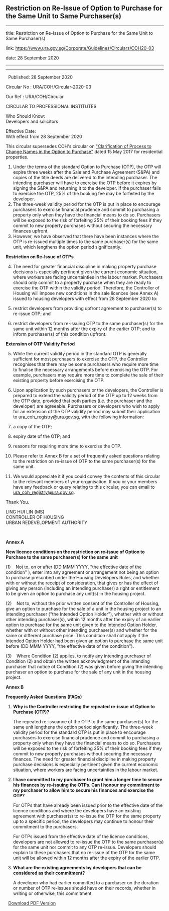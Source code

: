 ## Restriction on Re-Issue of Option to Purchase for the Same Unit to Same Purchaser(s)
---
title: Restriction on Re-Issue of Option to Purchase for the Same Unit to Same Purchaser(s)

link: https://www.ura.gov.sg/Corporate/Guidelines/Circulars/COH20-03

date: 28 September 2020

---

------------------------------------------------------------------------------------

  Published: 28 September 2020

Circular No : URA/COH/Circular-2020-03

Our Ref : URA/COH/Circular

  

CIRCULAR TO PROFESSIONAL INSTITUTES

  

Who Should Know:  
Developers and solicitors

  

Effective Date:  
With effect from 28 September 2020

  

This circular supersedes COH's circular on ["Clarification of Process to Change Names in the Option to Purchase"](https://www.ura.gov.sg/Corporate/Guidelines/Circulars/coh17-01) dated 15 May 2017 for residential properties.

1.  Under the terms of the standard Option to Purchase (OTP), the OTP will expire three weeks after the Sale and Purchase Agreement (S&PA) and copies of the title deeds are delivered to the intending purchaser. The intending purchaser will have to exercise the OTP before it expires by signing the S&PA and returning it to the developer. If the purchaser fails to exercise the OTP, 25% of the booking fee may be forfeited by the developer.
2.  The three-week validity period for the OTP is put in place to encourage purchasers to exercise financial prudence and commit to purchasing a property only when they have the financial means to do so. Purchasers will be exposed to the risk of forfeiting 25% of their booking fees if they commit to new property purchases without securing the necessary finances upfront.
3.  However, we have observed that there have been instances where the OTP is re-issued multiple times to the same purchaser(s) for the same unit, which lengthens the option period significantly.

**Restriction on Re-Issue of OTPs**

4.  The need for greater financial discipline in making property purchase decisions is especially pertinent given the current economic situation, where workers are facing uncertainties in the labour market. Purchasers should only commit to a property purchase when they are ready to exercise the OTP within the validity period. Therefore, the Controller of Housing will impose new conditions in the sale licences (see Annex A) issued to housing developers with effect from 28 September 2020 to:

1.  restrict developers from providing upfront agreement to purchaser(s) to re-issue OTP; and
2.  restrict developers from re-issuing OTP to the same purchaser(s) for the same unit within 12 months after the expiry of the earlier OTP; and to inform purchaser(s) of this condition upfront.

**Extension of OTP Validity Period**

5.  While the current validity period in the standard OTP is generally sufficient for most purchasers to exercise the OTP, the Controller recognises that there may be some purchasers who require more time to finalise the necessary arrangements before exercising the OTP. For example, purchasers may require more time to complete the sale of their existing property before exercising the OTP.
6.  Upon application by such purchasers or the developers, the Controller is prepared to extend the validity period of the OTP up to 12 weeks from the OTP date, provided that both parties (i.e. the purchaser and the developer) are agreeable. Purchasers or developers who wish to apply for an extension of the OTP validity period may submit their application to [ura\_coh\_registry@ura.gov.sg](https://www.ura.gov.sgmailto:ura_coh_registry@ura.gov.sg?subject=Extension%20of%20the%20OTP%20validity%20period), with the following information:

1.  a copy of the OTP;
2.  expiry date of the OTP; and
3.  reasons for requiring more time to exercise the OTP.

7.  Please refer to Annex B for a set of frequently asked questions relating to the restriction on re-issue of OTP to the same purchaser(s) for the same unit.
8.  We would appreciate it if you could convey the contents of this circular to the relevant members of your organisation. If you or your members have any feedback or query relating to this circular, you can email to [ura\_coh\_registry@ura.gov.sg](https://www.ura.gov.sgmailto:ura_coh_registry@ura.gov.sg?subject=Feedback%20on%20circular%3A%20re-issuing%20OTP%20to%20the%20same%20purchaser\(s\)%20for%20the%20same%20unit).

Thank You.  
  
LING HUI LIN (MS)  
CONTROLLER OF HOUSING  
URBAN REDEVELOPMENT AUTHORITY

 



**Annex A**

**New licence conditions on the restriction on re-issue of Option to Purchase to the same purchaser(s) for the same unit**

(1)    Not to, on or after (DD MMM YYYY, "the effective date of the condition" ), enter into any agreement or arrangement not being an option to purchase prescribed under the Housing Developers Rules, and whether with or without the receipt of consideration, that gives or has the effect of giving any person (including an intending purchaser) a right or entitlement to be given an option to purchase any unit(s) in the housing project.

(2)    Not to, without the prior written consent of the Controller of Housing, give an option to purchase for the sale of a unit in the housing project to an intending purchaser ("the Intended Option Holder"), whether with or without other intending purchaser(s), within 12 months after the expiry of an earlier option to purchase for the same unit given to the Intended Option Holder, whether with or without other intending purchaser(s) and whether for the same or different purchase price. This condition shall not apply if the Intended Option Holder had been given an option to purchase the same unit before (DD MMM YYYY, "the effective date of the condition").

(3)    Where Condition (2) applies, to notify any intending purchaser of Condition (2) and obtain the written acknowledgment of the intending purchaser that notice of Condition (2) was given before giving the intending purchaser an option to purchase for the sale of any unit in the housing project.



**Annex B**

**Frequently Asked Questions (FAQs)**

1.  **Why is the Controller restricting the repeated re-issue of Option to Purchase (OTP)?**  
      
    The repeated re-issuance of the OTP to the same purchaser(s) for the same unit lengthens the option period significantly. The three-week validity period for the standard OTP is put in place to encourage purchasers to exercise financial prudence and commit to purchasing a property only when they have the financial means to do so. Purchasers will be exposed to the risk of forfeiting 25% of their booking fees if they commit to new property purchases without securing the necessary finances. The need for greater financial discipline in making property purchase decisions is especially pertinent given the current economic situation, where workers are facing uncertainties in the labour market.  
      
    
2.  **I have committed to my purchaser to grant him a longer time to secure his finances by re-issuing the OTPs. Can I honour my commitment to my purchaser to allow him to secure his finances and exercise the OTP?**  
      
    For OTPs that have already been issued prior to the effective date of the licence conditions and where the developers have an existing agreement with purchaser(s) to re-issue the OTP for the same property up to a specific period, the developers may continue to honour their commitment to the purchasers.  
      
    For OTPs issued from the effective date of the licence conditions, developers are not allowed to re-issue the OTP to the same purchaser(s) for the same unit nor commit to any OTP re-issue. Developers should explain to these purchasers that no re-issue of the OTP for the same unit will be allowed within 12 months after the expiry of the earlier OTP.  
      
    
3.  **What are the existing agreements by developers that can be considered as their commitment?**  
      
    A developer who had earlier committed to a purchaser on the duration or number of OTP re-issues should have on their records, whether in writing or otherwise, this commitment.  
      
    

  



  [Download PDF Version](https://www.ura.gov.sg/services/download_file.aspx?f={DB620E10-3E6C-45B3-844B-B001F4DF9BD6})

